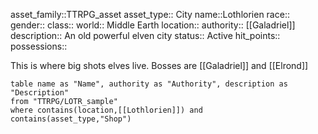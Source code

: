 asset_family::TTRPG_asset
asset_type:: City
name::Lothlorien
race::
gender::
class::
world:: Middle Earth
location::
authority:: [[Galadriel]]
description:: An old powerful elven city
status:: Active
hit_points::
possessions::


This is where big shots elves live. Bosses are [[Galadriel]] and [[Elrond]]

```dataview
table name as "Name", authority as "Authority", description as "Description"
from "TTRPG/LOTR_sample"
where contains(location,[[Lothlorien]]) and contains(asset_type,"Shop")
```
